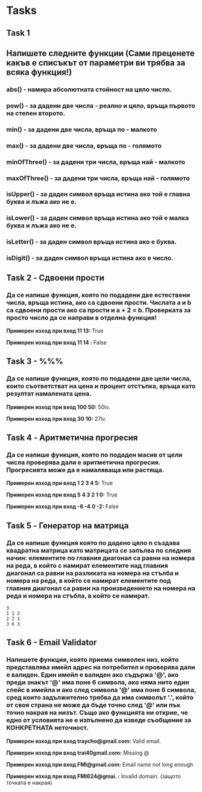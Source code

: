 # Tasks

## Task 1
## Напишете следните функции (Сами преценете какъв е списъкът от параметри ви трябва за всяка функция!)
### abs() - намира абсолютната стойност на цяло число.
### pow() - за дадени две числа - реално и цяло, връща първото на степен второто.
### min() - за дадени две числа, връща по - малкото
### max() - за дадени две числа, връща по - голямото
### minOfThree() - за дадени три числа, връща най - малкото
### maxOfThree() - за дадени три числа, връща най - голямото
### isUpper() - за даден символ връща истина ако той е главна буква и лъжа ако не е.
### isLower() - за даден символ връща истина ако той е малка буква и лъжа ако не е.
### isLetter() - за даден символ връща истина ако е буква.
### isDigit() - за даден символ връща истина ако е число.  
  
## Task 2 - Сдвоени прости
### Да се напише функция, която по подадени две естествени числа, връща истина, ако са сдвоени прости. Числата a и b са сдвоени прости ако са прости и a + 2 = b. Проверката за просто число да се направи в отделна функция!

**Примерен изход при вход 11 13:** True

**Примерен изход при вход 11 14 :** False

## Task 3 - %%%
###  Да се напише функция, която по подадени две цели числа, които съответстват на цена и процент отстъпка, връща като резултат намалената цена.

**Примерен изход при вход 100 50:** 50lv.

**Примерен изход при вход 30 10:** 27lv.

## Task 4 - Аритметична прогресия
###  Да се напише функция, която по подаден масив от цели числа проверява дали е аритметична прогресия. Прогресията може да е намаляваща или растяща.

**Примерен изход при вход 1 2 3 4 5:** True

**Примерен изход при вход 5 4 3 2 1 0:** True

**Примерен изход при вход -6 -4 0 -2:** False

## Task 5 - Генератор на матрица
### Да се напише функция която по дадено цяло n създава квадратна матрица като матрицата се запълва по следния начин: елементите по главния диагонал са равни на номера на реда, в който с намират елементите над главния диагонал са равни на разликата на номера на стълба и номера на реда, в който се намират елементите под главния диагонал са равни на произведението на номера на реда и номера на стъбла, в който се намират.

```
3
1 1 2
2 2 1
3 6 3
``` 

## Task 6 - Email Validator
### Напишете функция, която приема символен низ, който представлява имейл адрес на потребител и проверява дали е валиден. Един имейл е валиден ако съдържа '@', ако преди знакът '@' има поне 6 символа, ако няма нито един спейс в имейла и ако след символа '@' има поне 6 символа, сред които задължително трябва да има символът '.', който от своя страна не може да бъде точно след '@' или пък точно накрая на низът. Също ако функцията ни открие, че едно от условията не е изпълнено да изведе съобщение за КОНКРЕТНАТА неточност.

**Примерен изход при вход traycho<span>@gmail.com</span>:** Valid email.

**Примерен изход при вход trai40gmail.com:** Missing @

**Примерен изход при вход FMI<span>@gmail.com</span>:** Email name not long enough

**Примерен изход при вход FMI624@gmai. :** Invalid domain. (защото точката е накрая)   


